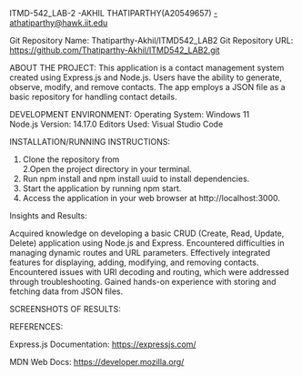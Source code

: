   ITMD-542_LAB-2
     -AKHIL THATIPARTHY(A20549657)
     -athatiparthy@hawk.iit.edu

Git Repository Name: Thatiparthy-Akhil/ITMD542_LAB2
Git Repository URL:  https://github.com/Thatiparthy-Akhil/ITMD542_LAB2.git
                                                                        
 ABOUT THE PROJECT:
This application is a contact management system created using Express.js and Node.js. Users have the ability to generate, observe, modify, and remove contacts. The app employs a JSON file as a basic repository for handling contact details.

DEVELOPMENT ENVIRONMENT:
Operating System: Windows 11                                                                      
Node.js Version: 14.17.0
Editors Used: Visual Studio Code 
                                                                     
INSTALLATION/RUNNING INSTRUCTIONS:                                                                     
  1. Clone the repository from                                                                     
  2.Open the project directory in your terminal.
  3. Run npm install and npm install uuid to install dependencies.                                                                  
  4. Start the application by running npm start.
  5. Access the application in your web browser at  http://localhost:3000.     
                                                              
  Insights and Results:                                                             

 Acquired knowledge on developing a basic CRUD (Create, Read, Update, Delete) application using Node.js and Express.
Encountered difficulties in managing dynamic routes and URL parameters.
Effectively integrated features for displaying, adding, modifying, and removing contacts.
Encountered issues with URI decoding and routing, which were addressed through troubleshooting.
Gained hands-on experience with storing and fetching data from JSON files.
                                                     
  SCREENSHOTS OF RESULTS: 

                                                                     

 REFERENCES:


Express.js Documentation: https://expressjs.com/  
                                                                         
MDN Web Docs: https://developer.mozilla.org/                                                              
                                                               